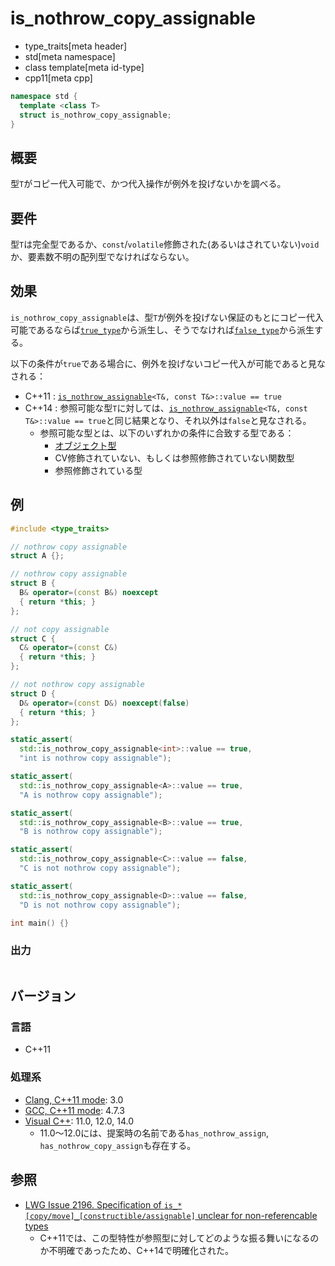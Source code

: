 # is_nothrow_copy_assignable
* type_traits[meta header]
* std[meta namespace]
* class template[meta id-type]
* cpp11[meta cpp]

```cpp
namespace std {
  template <class T>
  struct is_nothrow_copy_assignable;
}
```

## 概要
型`T`がコピー代入可能で、かつ代入操作が例外を投げないかを調べる。


## 要件
型`T`は完全型であるか、`const`/`volatile`修飾された(あるいはされていない)`void`か、要素数不明の配列型でなければならない。


## 効果
`is_nothrow_copy_assignable`は、型`T`が例外を投げない保証のもとにコピー代入可能であるならば[`true_type`](true_type.md)から派生し、そうでなければ[`false_type`](false_type.md)から派生する。

以下の条件が`true`である場合に、例外を投げないコピー代入が可能であると見なされる：

- C++11 : [`is_nothrow_assignable`](is_nothrow_assignable.md)`<T&, const T&>::value == true`
- C++14 : 参照可能な型`T`に対しては、[`is_nothrow_assignable`](is_nothrow_assignable.md)`<T&, const T&>::value == true`と同じ結果となり、それ以外は`false`と見なされる。
    - 参照可能な型とは、以下のいずれかの条件に合致する型である：
        - [オブジェクト型](is_object.md)
        - CV修飾されていない、もしくは参照修飾されていない関数型
        - 参照修飾されている型


## 例
```cpp
#include <type_traits>

// nothrow copy assignable
struct A {};

// nothrow copy assignable
struct B {
  B& operator=(const B&) noexcept
  { return *this; }
};

// not copy assignable
struct C {
  C& operator=(const C&)
  { return *this; }
};

// not nothrow copy assignable
struct D {
  D& operator=(const D&) noexcept(false)
  { return *this; }
};

static_assert(
  std::is_nothrow_copy_assignable<int>::value == true,
  "int is nothrow copy assignable");

static_assert(
  std::is_nothrow_copy_assignable<A>::value == true,
  "A is nothrow copy assignable");

static_assert(
  std::is_nothrow_copy_assignable<B>::value == true,
  "B is nothrow copy assignable");

static_assert(
  std::is_nothrow_copy_assignable<C>::value == false,
  "C is not nothrow copy assignable");

static_assert(
  std::is_nothrow_copy_assignable<D>::value == false,
  "D is not nothrow copy assignable");

int main() {}
```

### 出力
```
```

## バージョン
### 言語
- C++11

### 処理系
- [Clang, C++11 mode](/implementation.md#clang): 3.0
- [GCC, C++11 mode](/implementation.md#gcc): 4.7.3
- [Visual C++](/implementation.md#visual_cpp): 11.0, 12.0, 14.0
	- 11.0～12.0には、提案時の名前である`has_nothrow_assign`, `has_nothrow_copy_assign`も存在する。


## 参照
- [LWG Issue 2196. Specification of `is_*[copy/move]_[constructible/assignable]` unclear for non-referencable types](http://www.open-std.org/jtc1/sc22/wg21/docs/lwg-defects.html#2196)
    - C++11では、この型特性が参照型に対してどのような振る舞いになるのか不明確であったため、C++14で明確化された。

